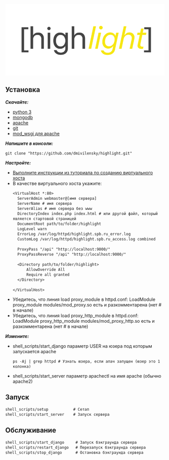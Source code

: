 ![alt text][logo]

[logo]: https://github.com/dmivilensky/highlight/blob/master/logo.png

## Установка

**_Скачайте:_**
- [python 3](https://www.python.org/downloads/release/python-382/)
- [mongodb](https://docs.mongodb.com/manual/installation/)
- [apache](https://httpd.apache.org/download.cgi)
- [git](https://git-scm.com/downloads)
- [mod_wsgi для apache](https://pypi.org/project/mod-wsgi/#installation-into-apache)

**_Напишите в консоли:_**
```shell script
git clone "https://github.com/dmivilensky/highlight.git"
```

**_Настройте:_**
- [Выполните инструкции из туториала по созданию виртуального хоста](https://medium.com/@JohnFoderaro/how-to-set-up-apache-in-macos-sierra-10-12-bca5a5dfffba#5f65)
- В качестве виртуального хоста укажите:
    ```editorconfig
  <VirtualHost *:80>
      ServerAdmin webmaster@[имя сервера]
      ServerName # имя сервера
      ServerAlias # имя сервера без www
      DirectoryIndex index.php index.html # или другой файл, который является стартовой страницей
      DocumentRoot path/to/folder/highlight
      LogLevel warn
      ErrorLog /var/log/httpd/highlight.spb.ru_error.log
      CustomLog /var/log/httpd/highlight.spb.ru_access.log combined
        
      ProxyPass "/api" "http://localhost:9000/"
      ProxyPassReverse "/api" "http://localhost:9000/"
        
      <Directory path/to/folder/highlight>
          AllowOverride All
          Require all granted
      </Directory>
    
  </VirtualHost>
    ```
- Убедитесь, что линия load proxy_module в httpd.conf: LoadModule proxy_module modules/mod_proxy.so есть и разкомментарена (нет # в начале)
- Убедитесь, что линия load proxy_http_module в httpd.conf: LoadModule proxy_http_module modules/mod_proxy_http.so есть и разкомментарена (нет # в начале)

**_Измените:_**
- shell_scripts/start_django параметр USER на юзера под которым запускается apache
    ```shell script
  ps -Aj | grep httpd # Узнать юзера, если апач запущен (юзер это 1 колонка)
    ```
- shell_scripts/start_server параметр apachectl на имя apache (обычно apache2)

## Запуск

```shell script
shell_scripts/setup           # Сетап
shell_scripts/start_server    # Запуск сервера
```

## Обслуживание

```shell script
shell_scripts/start_django     # Запуск бэкграунда сервера
shell_scripts/restart_django   # Перезапуск бэкграунда сервера
shell_scripts/stop_django      # Остановка бэкграунда сервера
```
